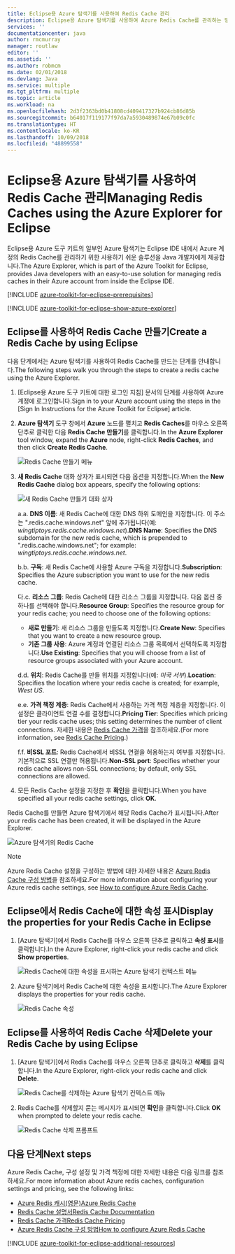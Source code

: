 ```yaml
---
title: Eclipse용 Azure 탐색기를 사용하여 Redis Cache 관리
description: Eclipse용 Azure 탐색기를 사용하여 Azure Redis Cache를 관리하는 방법을 알아봅니다.
services: ''
documentationcenter: java
author: rmcmurray
manager: routlaw
editor: ''
ms.assetid: ''
ms.author: robmcm
ms.date: 02/01/2018
ms.devlang: Java
ms.service: multiple
ms.tgt_pltfrm: multiple
ms.topic: article
ms.workload: na
ms.openlocfilehash: 2d3f2363bd0b41808cd409417327b924cb86d85b
ms.sourcegitcommit: b64017f119177f97da7a5930489874e67b09c0fc
ms.translationtype: HT
ms.contentlocale: ko-KR
ms.lasthandoff: 10/09/2018
ms.locfileid: "48899558"
---
```

# <a name="managing-redis-caches-using-the-azure-explorer-for-eclipse"></a><span data-ttu-id="a6bf9-103">Eclipse용 Azure 탐색기를 사용하여 Redis Cache 관리</span><span class="sxs-lookup"><span data-stu-id="a6bf9-103">Managing Redis Caches using the Azure Explorer for Eclipse</span></span>

<span data-ttu-id="a6bf9-104">Eclipse용 Azure 도구 키트의 일부인 Azure 탐색기는 Eclipse IDE 내에서 Azure 계정의 Redis Cache를 관리하기 위한 사용하기 쉬운 솔루션을 Java 개발자에게 제공합니다.</span><span class="sxs-lookup"><span data-stu-id="a6bf9-104">The Azure Explorer, which is part of the Azure Toolkit for Eclipse, provides Java developers with an easy-to-use solution for managing redis caches in their Azure account from inside the Eclipse IDE.</span></span>

[!INCLUDE [azure-toolkit-for-eclipse-prerequisites](../includes/azure-toolkit-for-eclipse-prerequisites.md)]

[!INCLUDE [azure-toolkit-for-eclipse-show-azure-explorer](../includes/azure-toolkit-for-eclipse-show-azure-explorer.md)]

## <a name="create-a-redis-cache-by-using-eclipse"></a><span data-ttu-id="a6bf9-105">Eclipse를 사용하여 Redis Cache 만들기</span><span class="sxs-lookup"><span data-stu-id="a6bf9-105">Create a Redis Cache by using Eclipse</span></span>

<span data-ttu-id="a6bf9-106">다음 단계에서는 Azure 탐색기를 사용하여 Redis Cache를 만드는 단계를 안내합니다.</span><span class="sxs-lookup"><span data-stu-id="a6bf9-106">The following steps walk you through the steps to create a redis cache using the Azure Explorer.</span></span>

1. <span data-ttu-id="a6bf9-107">[Eclipse용 Azure 도구 키트에 대한 로그인 지침] 문서의 단계를 사용하여 Azure 계정에 로그인합니다.</span><span class="sxs-lookup"><span data-stu-id="a6bf9-107">Sign in to your Azure account using the steps in the [Sign In Instructions for the Azure Toolkit for Eclipse] article.</span></span>

1. <span data-ttu-id="a6bf9-108">**Azure 탐색기** 도구 창에서 **Azure** 노드를 펼치고 **Redis Caches**를 마우스 오른쪽 단추로 클릭한 다음 **Redis Cache 만들기**를 클릭합니다.</span><span class="sxs-lookup"><span data-stu-id="a6bf9-108">In the **Azure Explorer** tool window, expand the **Azure** node, right-click **Redis Caches**, and then click **Create Redis Cache**.</span></span>

   ![Redis Cache 만들기 메뉴][CR01]

1. <span data-ttu-id="a6bf9-110">**새 Redis Cache** 대화 상자가 표시되면 다음 옵션을 지정합니다.</span><span class="sxs-lookup"><span data-stu-id="a6bf9-110">When the **New Redis Cache** dialog box appears, specify the following options:</span></span>

   ![새 Redis Cache 만들기 대화 상자][CR02]

   <span data-ttu-id="a6bf9-112">a.</span><span class="sxs-lookup"><span data-stu-id="a6bf9-112">a.</span></span> <span data-ttu-id="a6bf9-113">**DNS 이름**: 새 Redis Cache에 대한 DNS 하위 도메인을 지정합니다. 이 주소는 ".redis.cache.windows.net" 앞에 추가됩니다(예: *wingtiptoys.redis.cache.windows.net*).</span><span class="sxs-lookup"><span data-stu-id="a6bf9-113">**DNS Name**: Specifies the DNS subdomain for the new redis cache, which is prepended to ".redis.cache.windows.net"; for example: *wingtiptoys.redis.cache.windows.net*.</span></span>

   <span data-ttu-id="a6bf9-114">b.</span><span class="sxs-lookup"><span data-stu-id="a6bf9-114">b.</span></span> <span data-ttu-id="a6bf9-115">**구독**: 새 Redis Cache에 사용할 Azure 구독을 지정합니다.</span><span class="sxs-lookup"><span data-stu-id="a6bf9-115">**Subscription**: Specifies the Azure subscription you want to use for the new redis cache.</span></span>

   <span data-ttu-id="a6bf9-116">다.</span><span class="sxs-lookup"><span data-stu-id="a6bf9-116">c.</span></span> <span data-ttu-id="a6bf9-117">**리소스 그룹**: Redis Cache에 대한 리소스 그룹을 지정합니다. 다음 옵션 중 하나를 선택해야 합니다.</span><span class="sxs-lookup"><span data-stu-id="a6bf9-117">**Resource Group**: Specifies the resource group for your redis cache; you need to choose one of the following options:</span></span>
      * <span data-ttu-id="a6bf9-118">**새로 만들기**: 새 리소스 그룹을 만들도록 지정합니다.</span><span class="sxs-lookup"><span data-stu-id="a6bf9-118">**Create New**: Specifies that you want to create a new resource group.</span></span>
      * <span data-ttu-id="a6bf9-119">**기존 그룹 사용**: Azure 계정과 연결된 리소스 그룹 목록에서 선택하도록 지정합니다.</span><span class="sxs-lookup"><span data-stu-id="a6bf9-119">**Use Existing**: Specifies that you will choose from a list of resource groups associated with your Azure account.</span></span>

   <span data-ttu-id="a6bf9-120">d.</span><span class="sxs-lookup"><span data-stu-id="a6bf9-120">d.</span></span> <span data-ttu-id="a6bf9-121">**위치**: Redis Cache를 만들 위치를 지정합니다(예: *미국 서부*).</span><span class="sxs-lookup"><span data-stu-id="a6bf9-121">**Location**: Specifies the location where your redis cache is created; for example, *West US*.</span></span>

   <span data-ttu-id="a6bf9-122">e.</span><span class="sxs-lookup"><span data-stu-id="a6bf9-122">e.</span></span> <span data-ttu-id="a6bf9-123">**가격 책정 계층**: Redis Cache에서 사용하는 가격 책정 계층을 지정합니다. 이 설정은 클라이언트 연결 수를 결정합니다.</span><span class="sxs-lookup"><span data-stu-id="a6bf9-123">**Pricing Tier**: Specifies which pricing tier your redis cache uses; this setting determines the number of client connections.</span></span> <span data-ttu-id="a6bf9-124">자세한 내용은 [Redis Cache 가격]을 참조하세요.</span><span class="sxs-lookup"><span data-stu-id="a6bf9-124">(For more information, see [Redis Cache Pricing].)</span></span>

   <span data-ttu-id="a6bf9-125">f.</span><span class="sxs-lookup"><span data-stu-id="a6bf9-125">f.</span></span> <span data-ttu-id="a6bf9-126">**비SSL 포트**: Redis Cache에서 비SSL 연결을 허용하는지 여부를 지정합니다. 기본적으로 SSL 연결만 허용됩니다.</span><span class="sxs-lookup"><span data-stu-id="a6bf9-126">**Non-SSL port**: Specifies whether your redis cache allows non-SSL connections; by default, only SSL connections are allowed.</span></span>

1. <span data-ttu-id="a6bf9-127">모든 Redis Cache 설정을 지정한 후 **확인**을 클릭합니다.</span><span class="sxs-lookup"><span data-stu-id="a6bf9-127">When you have specified all your redis cache settings, click **OK**.</span></span>

<span data-ttu-id="a6bf9-128">Redis Cache를 만들면 Azure 탐색기에서 해당 Redis Cache가 표시됩니다.</span><span class="sxs-lookup"><span data-stu-id="a6bf9-128">After your redis cache has been created, it will be displayed in the Azure Explorer.</span></span>

   ![Azure 탐색기의 Redis Cache][CR03]

> [!NOTE]
>
> <span data-ttu-id="a6bf9-130">Azure Redis Cache 설정을 구성하는 방법에 대한 자세한 내용은 [Azure Redis Cache 구성 방법]을 참조하세요.</span><span class="sxs-lookup"><span data-stu-id="a6bf9-130">For more information about configuring your Azure redis cache settings, see [How to configure Azure Redis Cache].</span></span>
>

## <a name="display-the-properties-for-your-redis-cache-in-eclipse"></a><span data-ttu-id="a6bf9-131">Eclipse에서 Redis Cache에 대한 속성 표시</span><span class="sxs-lookup"><span data-stu-id="a6bf9-131">Display the properties for your Redis Cache in Eclipse</span></span>

1. <span data-ttu-id="a6bf9-132">[Azure 탐색기]에서 Redis Cache를 마우스 오른쪽 단추로 클릭하고 **속성 표시**를 클릭합니다.</span><span class="sxs-lookup"><span data-stu-id="a6bf9-132">In the Azure Explorer, right-click your redis cache and click **Show properties**.</span></span>

   ![Redis Cache에 대한 속성을 표시하는 Azure 탐색기 컨텍스트 메뉴][SP01]

1. <span data-ttu-id="a6bf9-134">Azure 탐색기에서 Redis Cache에 대한 속성을 표시합니다.</span><span class="sxs-lookup"><span data-stu-id="a6bf9-134">The Azure Explorer displays the properties for your redis cache.</span></span>

   ![Redis Cache 속성][SP02]

## <a name="delete-your-redis-cache-by-using-eclipse"></a><span data-ttu-id="a6bf9-136">Eclipse를 사용하여 Redis Cache 삭제</span><span class="sxs-lookup"><span data-stu-id="a6bf9-136">Delete your Redis Cache by using Eclipse</span></span>

1. <span data-ttu-id="a6bf9-137">[Azure 탐색기]에서 Redis Cache를 마우스 오른쪽 단추로 클릭하고 **삭제**를 클릭합니다.</span><span class="sxs-lookup"><span data-stu-id="a6bf9-137">In the Azure Explorer, right-click your redis cache and click **Delete**.</span></span>

   ![Redis Cache를 삭제하는 Azure 탐색기 컨텍스트 메뉴][DE01]

1. <span data-ttu-id="a6bf9-139">Redis Cache를 삭제할지 묻는 메시지가 표시되면 **확인**을 클릭합니다.</span><span class="sxs-lookup"><span data-stu-id="a6bf9-139">Click **OK** when prompted to delete your redis cache.</span></span>

   ![Redis Cache 삭제 프롬프트][DE02]

## <a name="next-steps"></a><span data-ttu-id="a6bf9-141">다음 단계</span><span class="sxs-lookup"><span data-stu-id="a6bf9-141">Next steps</span></span>

<span data-ttu-id="a6bf9-142">Azure Redis Cache, 구성 설정 및 가격 책정에 대한 자세한 내용은 다음 링크를 참조하세요.</span><span class="sxs-lookup"><span data-stu-id="a6bf9-142">For more information about Azure redis caches, configuration settings and pricing, see the following links:</span></span>

* <span data-ttu-id="a6bf9-143">[Azure Redis 캐시(영문)]</span><span class="sxs-lookup"><span data-stu-id="a6bf9-143">[Azure Redis Cache]</span></span>
* <span data-ttu-id="a6bf9-144">[Redis Cache 설명서]</span><span class="sxs-lookup"><span data-stu-id="a6bf9-144">[Redis Cache Documentation]</span></span>
* <span data-ttu-id="a6bf9-145">[Redis Cache 가격]</span><span class="sxs-lookup"><span data-stu-id="a6bf9-145">[Redis Cache Pricing]</span></span>
* <span data-ttu-id="a6bf9-146">[Azure Redis Cache 구성 방법]</span><span class="sxs-lookup"><span data-stu-id="a6bf9-146">[How to configure Azure Redis Cache]</span></span>

[!INCLUDE [azure-toolkit-for-eclipse-additional-resources](../includes/azure-toolkit-for-eclipse-additional-resources.md)]

<!-- URL List -->

[Redis Cache 가격]: https://azure.microsoft.com/pricing/details/cache/
[Redis Cache Pricing]: https://azure.microsoft.com/pricing/details/cache/
[Azure Redis 캐시(영문)]: https://azure.microsoft.com/services/cache/
[Azure Redis Cache]: https://azure.microsoft.com/services/cache/
[Redis Cache 설명서]: /azure/redis-cache/
[Redis Cache Documentation]: /azure/redis-cache/
[Azure Redis Cache 구성 방법]: /azure/redis-cache/cache-configure
[How to configure Azure Redis Cache]: /azure/redis-cache/cache-configure

<!-- IMG List -->

[CR01]: media/azure-toolkit-for-eclipse-managing-redis-caches-using-azure-explorer/CR01.png
[CR02]: media/azure-toolkit-for-eclipse-managing-redis-caches-using-azure-explorer/CR02.png
[CR03]: media/azure-toolkit-for-eclipse-managing-redis-caches-using-azure-explorer/CR03.png

[SP01]: media/azure-toolkit-for-eclipse-managing-redis-caches-using-azure-explorer/SP01.png
[SP02]: media/azure-toolkit-for-eclipse-managing-redis-caches-using-azure-explorer/SP02.png

[DE01]: media/azure-toolkit-for-eclipse-managing-redis-caches-using-azure-explorer/DE01.png
[DE02]: media/azure-toolkit-for-eclipse-managing-redis-caches-using-azure-explorer/DE02.png

